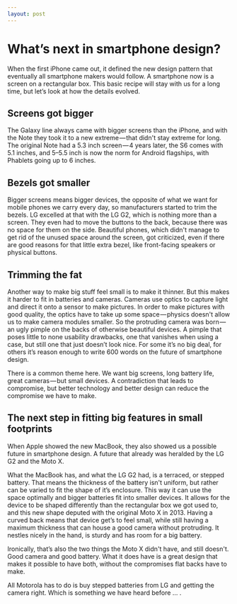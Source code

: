 ```yaml
---
layout: post
---
```

# What’s next in smartphone design?

When the first iPhone came out, it defined the new design pattern that eventually all smartphone makers would follow. A smartphone now is a screen on a rectangular box. This basic recipe will stay with us for a long time, but let’s look at how the details evolved.

## Screens got bigger
The Galaxy line always came with bigger screens than the iPhone, and with the Note they took it to a new extreme — that didn't stay extreme for long. The original Note had a 5.3 inch screen — 4 years later, the S6 comes with 5.1 inches, and 5–5.5 inch is now the norm for Android flagships, with Phablets going up to 6 inches.

## Bezels got smaller
Bigger screens means bigger devices, the opposite of what we want for mobile phones we carry every day, so manufacturers started to trim the bezels. LG excelled at that with the LG G2, which is nothing more than a screen. They even had to move the buttons to the back, because there was no space for them on the side. Beautiful phones, which didn't manage to get rid of the unused space around the screen, got criticized, even if there are good reasons for that little extra bezel, like front-facing speakers or physical buttons.

## Trimming the fat
Another way to make big stuff feel small is to make it thinner. But this makes it harder to fit in batteries and cameras. Cameras use optics to capture light and direct it onto a sensor to make pictures. In order to make pictures with good quality, the optics have to take up some space — physics doesn't allow us to make camera modules smaller. So the protruding camera was born — an ugly pimple on the backs of otherwise beautiful devices. A pimple that poses little to none usability drawbacks, one that vanishes when using a case, but still one that just doesn’t look nice. For some it’s no big deal, for others it’s reason enough to write 600 words on the future of smartphone design.

There is a common theme here. We want big screens, long battery life, great cameras — but small devices. A contradiction that leads to compromise, but better technology and better design can reduce the compromise we have to make.

## The next step in fitting big features in small footprints
When Apple showed the new MacBook, they also showed us a possible future in smartphone design. A future that already was heralded by the LG G2 and the Moto X.

What the MacBook has, and what the LG G2 had, is a terraced, or stepped battery. That means the thickness of the battery isn't uniform, but rather can be varied to fit the shape of it’s enclosure. This way it can use the space optimally and bigger batteries fit into smaller devices. It allows for the device to be shaped differently than the rectangular box we got used to, and this new shape deputed with the original Moto X in 2013. Having a curved back means that device get’s to feel small, while still having a maximum thickness that can house a good camera without protruding. It nestles nicely in the hand, is sturdy and has room for a big battery.

Ironically, that’s also the two things the Moto X didn't have, and still doesn't. Good camera and good battery. What it does have is a great design that makes it possible to have both, without the compromises flat backs have to make.

All Motorola has to do is buy stepped batteries from LG and getting the camera right. Which is something we have heard before … .
